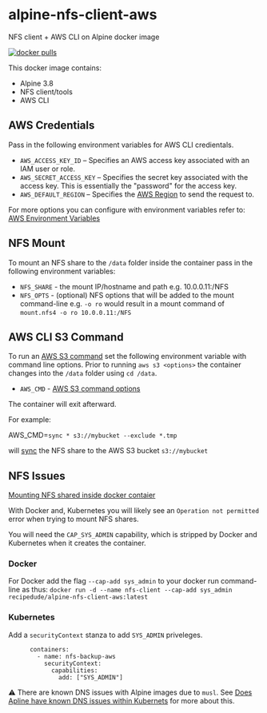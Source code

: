 # alpine-nfs-client-aws
NFS client + AWS CLI on Alpine docker image

[![docker pulls](https://img.shields.io/docker/pulls/recipedude/alpine-nfs-client-aws.svg?style=plastic)](https://cloud.docker.com/u/recipedude/repository/docker/recipedude/alpine-nfs-client-aws)

This docker image contains:

- Alpine 3.8
- NFS client/tools
- AWS CLI


## AWS Credentials

Pass in the following environment variables for AWS CLI credientals.

- ```AWS_ACCESS_KEY_ID``` – Specifies an AWS access key associated with an IAM user or role.
- ```AWS_SECRET_ACCESS_KEY``` – Specifies the secret key associated with the access key. This is essentially the "password" for the access key.
- ```AWS_DEFAULT_REGION``` – Specifies the [AWS Region](https://docs.aws.amazon.com/cli/latest/userguide/cli-chap-configure.html#cli-quick-configuration-region) to send the request to.

For more options you can configure with environment variables refer to: [AWS Environment Variables](https://docs.aws.amazon.com/cli/latest/userguide/cli-configure-envvars.html)


## NFS Mount

To mount an NFS share to the ```/data``` folder inside the container pass in the following environment variables:

- ```NFS_SHARE``` - the mount IP/hostname and path e.g. 10.0.0.11:/NFS
- ```NFS_OPTS``` - (optional) NFS options that will be added to the mount command-line e.g. ```-o ro``` would result in a mount command of ```mount.nfs4 -o ro 10.0.0.11:/NFS```

## AWS CLI S3 Command

To run an [AWS S3 command](https://docs.aws.amazon.com/cli/latest/reference/s3/index.html) set the following environment variable with command line options.  Prior to running ```aws s3 <options>```
the container changes into the ```/data``` folder using ```cd /data```.

- ```AWS_CMD``` - [AWS S3 command options](https://docs.aws.amazon.com/cli/latest/reference/s3/index.html)

The container will exit afterward.

For example:

AWS_CMD=```sync * s3://mybucket --exclude *.tmp``` 

will [sync](https://docs.aws.amazon.com/cli/latest/reference/s3/sync.html) the NFS share to the AWS S3 bucket ```s3://mybucket```


## NFS Issues 

[Mounting NFS shared inside docker contaier](https://stackoverflow.com/questions/39922161/mounting-nfs-shares-inside-docker-container)

With Docker and, Kubernetes you will likely see an ```Operation not permitted``` error when trying 
to mount NFS shares.

You will need the ```CAP_SYS_ADMIN``` capability, which is stripped by Docker and Kubernetes when it 
creates the container. 

### Docker

For Docker add the flag ```--cap-add sys_admin``` to your docker run command-line as thus:
```docker run -d --name nfs-client --cap-add sys_admin recipedude/alpine-nfs-client-aws:latest```

### Kubernetes

Add a ```securityContext``` stanza to add ```SYS_ADMIN``` priveleges. 

```
      containers:
        - name: nfs-backup-aws
          securityContext:
            capabilities:
              add: ["SYS_ADMIN"]
```

:warning:
There are known DNS issues with Alpine images due to `musl`. See [Does Apline have known DNS issues within Kubernets](https://stackoverflow.com/questions/65181012/does-alpine-have-known-dns-issue-within-kubernetes) for more about this. 
